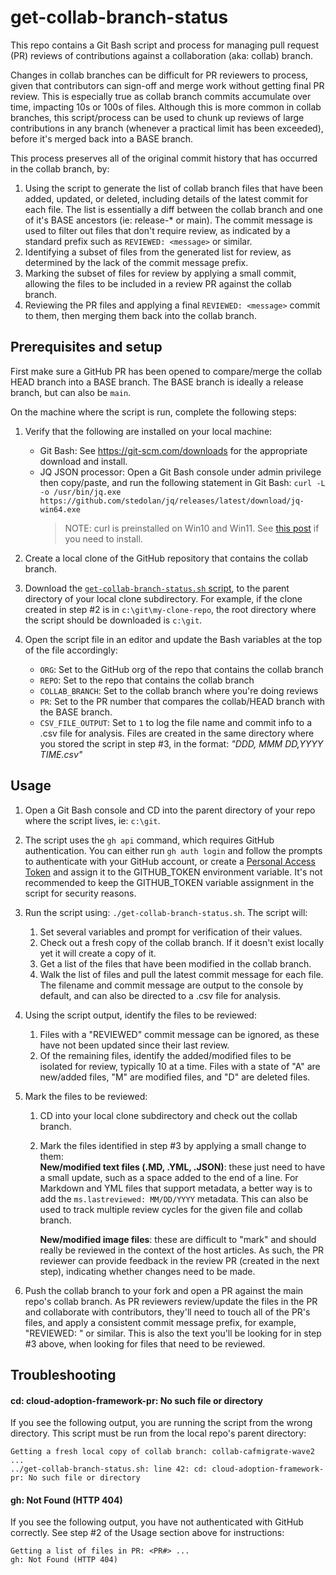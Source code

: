 # get-collab-branch-status

This repo contains a Git Bash script and process for managing pull request (PR) reviews of contributions against a collaboration (aka: collab) branch.

Changes in collab branches can be difficult for PR reviewers to process, given that contributors can sign-off and merge work without getting final PR review. This is especially true as collab branch commits accumulate over time, impacting 10s or 100s of files. Although this is more common in collab branches, this script/process can be used to chunk up reviews of large contributions in any branch (whenever a practical limit has been exceeded), before it's merged back into a BASE branch. 

This process preserves all of the original commit history that has occurred in the collab branch, by:

1. Using the script to generate the list of collab branch files that have been added, updated, or deleted, including details of the latest commit for each file. The list is essentially a diff between the collab branch and one of it's BASE ancestors (ie: release-* or main). The commit message is used to filter out files that don't require review, as indicated by a standard prefix such as `REVIEWED: <message>` or similar.
2. Identifying a subset of files from the generated list for review, as determined by the lack of the commit message prefix. 
3. Marking the subset of files for review by applying a small commit, allowing the files to be included in a review PR against the collab branch.
4. Reviewing the PR files and applying a final `REVIEWED: <message>` commit to them, then merging them back into the collab branch.

## Prerequisites and setup

First make sure a GitHub PR has been opened to compare/merge the collab HEAD branch into a BASE branch. The BASE branch is ideally a release branch, but can also be `main`.

On the machine where the script is run, complete the following steps:

1. Verify that the following are installed on your local machine:
   - Git Bash: See https://git-scm.com/downloads for the appropriate download and install.
   - JQ JSON processor: Open a Git Bash console under admin privilege then copy/paste, and run the following statement in Git Bash:
         `curl -L -o /usr/bin/jq.exe https://github.com/stedolan/jq/releases/latest/download/jq-win64.exe`
     > NOTE: curl is preinstalled on Win10 and Win11. See [this post](https://stackoverflow.com/a/16216825) if you need to install.

2. Create a local clone of the GitHub repository that contains the collab branch.

3. Download the [`get-collab-branch-status.sh` script](https://github.com/BryanLa/get-collab-branch-status/blob/main/get-collab-branch-status.sh), to the parent directory of your local clone subdirectory. For example, if the clone created in step #2 is in `c:\git\my-clone-repo`, the root directory where the script should be downloaded is `c:\git`.  

4. Open the script file in an editor and update the Bash variables at the top of the file accordingly:
   - `ORG`: Set to the GitHub org of the repo that contains the collab branch
   - `REPO`: Set to the repo that contains the collab branch
   - `COLLAB_BRANCH`: Set to the collab branch where you're doing reviews
   - `PR`: Set to the PR number that compares the collab/HEAD branch with the BASE branch.
   - `CSV_FILE_OUTPUT`: Set to `1` to log the file name and commit info to a .csv file for analysis. Files are created in the same directory where you stored the script in step #3, in the format: *"DDD, MMM DD,YYYY TIME.csv"*   

## Usage

1. Open a Git Bash console and CD into the parent directory of your repo where the script lives, ie: `c:\git`.  

2. The script uses the `gh api` command, which requires GitHub authentication. You can either run `gh auth login` and follow the prompts to authenticate with your GitHub account, or create a [Personal Access Token](https://docs.github.com/en/authentication/keeping-your-account-and-data-secure/managing-your-personal-access-tokens) and assign it to the GITHUB_TOKEN environment variable. It's not recommended to keep the GITHUB_TOKEN variable assignment in the script for security reasons.

2. Run the script using: `./get-collab-branch-status.sh`. The script will:  
   1. Set several variables and prompt for verification of their values.
   2. Check out a fresh copy of the collab branch. If it doesn't exist locally yet it will create a copy of it.
   3. Get a list of the files that have been modified in the collab branch.
   4. Walk the list of files and pull the latest commit message for each file. The filename and commit message are output to the console by default, and can also be directed to a .csv file for analysis.

3. Using the script output, identify the files to be reviewed:  
   1. Files with a "REVIEWED" commit message can be ignored, as these have not been updated since their last review.  
   2. Of the remaining files, identify the added/modified files to be isolated for review, typically 10 at a time. Files with a state of "A" are new/added files, "M" are modified files, and "D" are deleted files. 

4. Mark the files to be reviewed:  
   1. CD into your local clone subdirectory and check out the collab branch.  
   2. Mark the files identified in step #3 by applying a small change to them:  
      **New/modified text files (.MD, .YML, .JSON)**: these just need to have a small update, such as a space added to the end of a line. For Markdown and YML files that support metadata, a better way is to add the `ms.lastreviewed: MM/DD/YYYY` metadata. This can also be used to track multiple review cycles for the given file and collab branch. 
      
      **New/modified image files**: these are difficult to "mark" and should really be reviewed in the context of the host articles. As such, the PR reviewer can provide feedback in the review PR (created in the next step), indicating whether changes need to be made.   

5.  Push the collab branch to your fork and open a PR against the main repo's collab branch. As PR reviewers review/update the files in the PR and collaborate with contributors, they'll need to touch all of the PR's files, and apply a consistent commit message prefix, for example, "REVIEWED: <description of updates>" or similar. This is also the text you'll be looking for in step #3 above, when looking for files that need to be reviewed.  

## Troubleshooting

#### cd: cloud-adoption-framework-pr: No such file or directory

If you see the following output, you are running the script from the wrong directory. This script must be run from the local repo's parent directory:   
   ```   
   Getting a fresh local copy of collab branch: collab-cafmigrate-wave2 ...
   ../get-collab-branch-status.sh: line 42: cd: cloud-adoption-framework-pr: No such file or directory
   ```  

#### gh: Not Found (HTTP 404) ####

If you see the following output, you have not authenticated with GitHub correctly. See step #2 of the Usage section above for instructions:
   ```   
   Getting a list of files in PR: <PR#> ...
   gh: Not Found (HTTP 404)
   ```   


